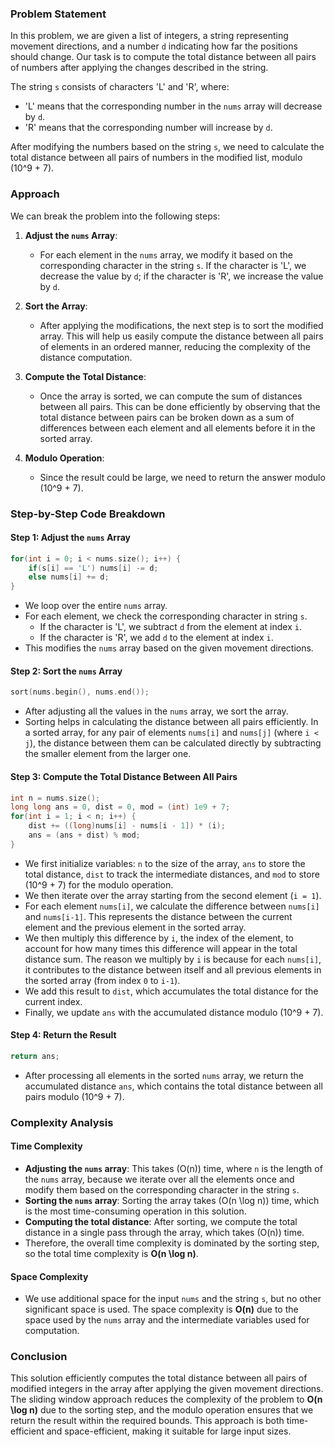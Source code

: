 ### Problem Statement

In this problem, we are given a list of integers, a string representing movement directions, and a number `d` indicating how far the positions should change. Our task is to compute the total distance between all pairs of numbers after applying the changes described in the string.

The string `s` consists of characters 'L' and 'R', where:
- 'L' means that the corresponding number in the `nums` array will decrease by `d`.
- 'R' means that the corresponding number will increase by `d`.

After modifying the numbers based on the string `s`, we need to calculate the total distance between all pairs of numbers in the modified list, modulo \(10^9 + 7\).

### Approach

We can break the problem into the following steps:

1. **Adjust the `nums` Array**: 
   - For each element in the `nums` array, we modify it based on the corresponding character in the string `s`. If the character is 'L', we decrease the value by `d`; if the character is 'R', we increase the value by `d`.

2. **Sort the Array**:
   - After applying the modifications, the next step is to sort the modified array. This will help us easily compute the distance between all pairs of elements in an ordered manner, reducing the complexity of the distance computation.

3. **Compute the Total Distance**:
   - Once the array is sorted, we can compute the sum of distances between all pairs. This can be done efficiently by observing that the total distance between pairs can be broken down as a sum of differences between each element and all elements before it in the sorted array.

4. **Modulo Operation**:
   - Since the result could be large, we need to return the answer modulo \(10^9 + 7\).

### Step-by-Step Code Breakdown

#### Step 1: Adjust the `nums` Array

```cpp
for(int i = 0; i < nums.size(); i++) {
    if(s[i] == 'L') nums[i] -= d;
    else nums[i] += d;
}
```

- We loop over the entire `nums` array.
- For each element, we check the corresponding character in string `s`. 
  - If the character is 'L', we subtract `d` from the element at index `i`.
  - If the character is 'R', we add `d` to the element at index `i`.
- This modifies the `nums` array based on the given movement directions.

#### Step 2: Sort the `nums` Array

```cpp
sort(nums.begin(), nums.end());
```

- After adjusting all the values in the `nums` array, we sort the array.
- Sorting helps in calculating the distance between all pairs efficiently. In a sorted array, for any pair of elements `nums[i]` and `nums[j]` (where `i < j`), the distance between them can be calculated directly by subtracting the smaller element from the larger one.

#### Step 3: Compute the Total Distance Between All Pairs

```cpp
int n = nums.size();
long long ans = 0, dist = 0, mod = (int) 1e9 + 7;
for(int i = 1; i < n; i++) {
    dist += ((long)nums[i] - nums[i - 1]) * (i);
    ans = (ans + dist) % mod;
}
```

- We first initialize variables: `n` to the size of the array, `ans` to store the total distance, `dist` to track the intermediate distances, and `mod` to store \(10^9 + 7\) for the modulo operation.
- We then iterate over the array starting from the second element (`i = 1`).
- For each element `nums[i]`, we calculate the difference between `nums[i]` and `nums[i-1]`. This represents the distance between the current element and the previous element in the sorted array.
- We then multiply this difference by `i`, the index of the element, to account for how many times this difference will appear in the total distance sum. The reason we multiply by `i` is because for each `nums[i]`, it contributes to the distance between itself and all previous elements in the sorted array (from index `0` to `i-1`).
- We add this result to `dist`, which accumulates the total distance for the current index.
- Finally, we update `ans` with the accumulated distance modulo \(10^9 + 7\).

#### Step 4: Return the Result

```cpp
return ans;
```

- After processing all elements in the sorted `nums` array, we return the accumulated distance `ans`, which contains the total distance between all pairs modulo \(10^9 + 7\).

### Complexity Analysis

#### Time Complexity

- **Adjusting the `nums` array**: This takes \(O(n)\) time, where `n` is the length of the `nums` array, because we iterate over all the elements once and modify them based on the corresponding character in the string `s`.
- **Sorting the `nums` array**: Sorting the array takes \(O(n \log n)\) time, which is the most time-consuming operation in this solution.
- **Computing the total distance**: After sorting, we compute the total distance in a single pass through the array, which takes \(O(n)\) time.
- Therefore, the overall time complexity is dominated by the sorting step, so the total time complexity is **O(n \log n)**.

#### Space Complexity

- We use additional space for the input `nums` and the string `s`, but no other significant space is used. The space complexity is **O(n)** due to the space used by the `nums` array and the intermediate variables used for computation.

### Conclusion

This solution efficiently computes the total distance between all pairs of modified integers in the array after applying the given movement directions. The sliding window approach reduces the complexity of the problem to **O(n \log n)** due to the sorting step, and the modulo operation ensures that we return the result within the required bounds. This approach is both time-efficient and space-efficient, making it suitable for large input sizes.